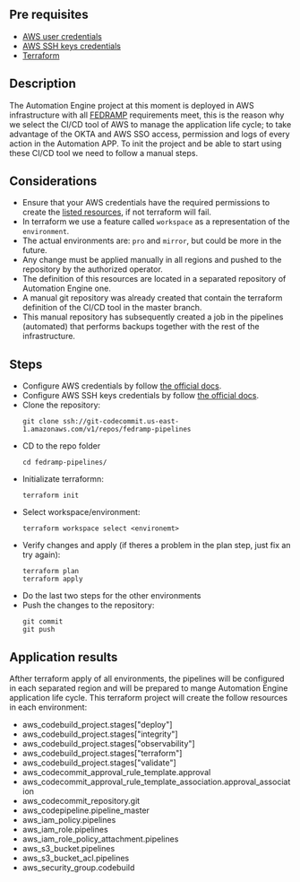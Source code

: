 ## Pre requisites
- [AWS user credentials](https://docs.aws.amazon.com/cli/latest/userguide/cli-configure-quickstart.html)
- [AWS SSH keys credentials](https://docs.aws.amazon.com/codecommit/latest/userguide/setting-up-ssh-unixes.html)
- [Terraform](https://www.terraform.io/)

## Description
The Automation Engine project at this moment is deployed in AWS infrastructure with all [FEDRAMP](https://www.fedramp.gov/)
requirements meet, this is the reason why we select the CI/CD tool of AWS to manage the application life cycle; to take advantage of the
OKTA and AWS SSO access, permission and logs of every action in the Automation APP.
To init the project and be able to start using these CI/CD tool we need to follow a manual steps. 


## Considerations
- Ensure that your AWS credentials have the required permissions to create the [listed resources](#application-results), if not terraform will fail.
- In terraform we use a feature called `workspace` as a representation of the `environment`.
- The actual environments are: `pro` and `mirror`, but could be more in the future.
- Any change must be applied manually in all regions and pushed to the repository by the authorized operator.
- The definition of this resources are located in a separated repository of Automation Engine one.
- A manual git repository was already created that contain the terraform definition of the CI/CD tool in the master branch.
- This manual repository has subsequently created a job in the pipelines (automated) that performs backups together with the rest of the infrastructure.


## Steps
- Configure AWS credentials by follow [the official docs](https://docs.aws.amazon.com/cli/latest/userguide/cli-configure-quickstart.html).
- Configure AWS SSH keys credentials by follow [the official docs](https://docs.aws.amazon.com/codecommit/latest/userguide/setting-up-ssh-unixes.html).
- Clone the repository: 
  ```
  git clone ssh://git-codecommit.us-east-1.amazonaws.com/v1/repos/fedramp-pipelines
  ```
- CD to the repo folder
  ```
  cd fedramp-pipelines/
  ```
- Initializate terraformn:
  ```
  terraform init
  ```
- Select workspace/environment:
  ```
  terraform workspace select <environemt>
  ```
- Verify changes and apply (if theres a problem in the plan step, just fix an try again):
  ```
  terraform plan
  terraform apply
  ```
- Do the last two steps for the other environments
- Push the changes to the repository:
  ```
  git commit
  git push
  ```

## Application results
Afther terraform apply of all environments, the pipelines will be configured in each separated region and will be prepared to mange
Automation Engine application life cycle.
This terraform project will create the follow resources in each environment:

- aws_codebuild_project.stages["deploy"]
- aws_codebuild_project.stages["integrity"]
- aws_codebuild_project.stages["observability"]
- aws_codebuild_project.stages["terraform"]
- aws_codebuild_project.stages["validate"]
- aws_codecommit_approval_rule_template.approval
- aws_codecommit_approval_rule_template_association.approval_association
- aws_codecommit_repository.git
- aws_codepipeline.pipeline_master
- aws_iam_policy.pipelines
- aws_iam_role.pipelines
- aws_iam_role_policy_attachment.pipelines
- aws_s3_bucket.pipelines
- aws_s3_bucket_acl.pipelines
- aws_security_group.codebuild
